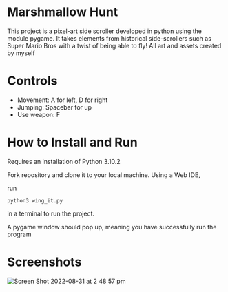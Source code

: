 # Marshmallow Hunt

This project is a pixel-art side scroller developed in python using the module pygame. It takes elements from historical side-scrollers such as Super Mario Bros with a twist of being able to fly! All art and assets created by myself

# Controls

- Movement: A for left, D for right
- Jumping: Spacebar for up
- Use weapon: F

# How to Install and Run

Requires an installation of Python 3.10.2

Fork repository and clone it to your local machine. Using a Web IDE,

run 
```
python3 wing_it.py
```
in a terminal to run the project.

A pygame window should pop up, meaning you have successfully run the program

# Screenshots

![Screen Shot 2022-08-31 at 2 48 57 pm](https://user-images.githubusercontent.com/78951403/187594961-2a5884fb-117d-4d02-81b0-adafebe1805d.png)


